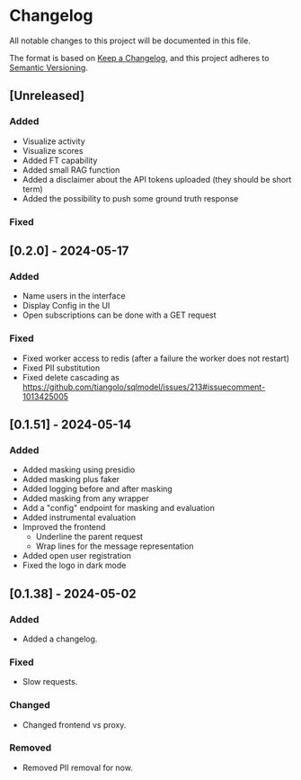 # Changelog

All notable changes to this project will be documented in this file.

The format is based on [Keep a Changelog](https://keepachangelog.com/en/1.1.0/),
and this project adheres to [Semantic Versioning](https://semver.org/spec/v2.0.0.html).

## [Unreleased]

### Added

<!-- TODO -->
- Visualize activity
- Visualize scores
- Added FT capability
- Added small RAG function
- Added a disclaimer about the API tokens uploaded (they should be short term)
- Added the possibility to push some ground truth response

### Fixed



## [0.2.0] - 2024-05-17

### Added

- Name users in the interface
- Display Config in the UI
- Open subscriptions can be done with a GET request

### Fixed

- Fixed worker access to redis (after a failure the worker does not restart)
- Fixed PII substitution
- Fixed delete cascading as https://github.com/tiangolo/sqlmodel/issues/213#issuecomment-1013425005

## [0.1.51] - 2024-05-14

### Added

- Added masking using presidio
- Added masking plus faker
- Added logging before and after masking
- Added masking from any wrapper
- Add a "config" endpoint for masking and evaluation
- Added instrumental evaluation
- Improved the frontend
  - Underline the parent request
  - Wrap lines for the message representation
- Added open user registration
- Fixed the logo in dark mode

## [0.1.38] - 2024-05-02

### Added

- Added a changelog.

### Fixed

- Slow requests.

### Changed

- Changed frontend vs proxy.

### Removed

- Removed PII removal for now.